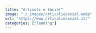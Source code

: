 ```yaml
---
title: "Articoli e Social"
image: "./_images/articoliesocial.webp"
url: "https://www.articoliesocial.it/"
categories: ["landing"]
---
```

